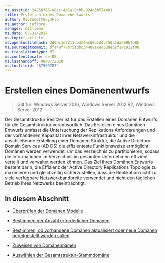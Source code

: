 ```yaml
---
ms.assetid: 2a25bf86-a8ec-4b1a-9cbb-924d5b574481
title: Erstellen eines Domänenentwurfs
author: MicrosoftGuyJFlo
ms.author: joflore
manager: mtillman
ms.date: 05/31/2017
ms.topic: article
ms.openlocfilehash: 2d0ec1d5213db3afac60e1d9cf50b1dae69b9b8b
ms.sourcegitcommit: dfa48f77b751dbc34409aced628eb2f17c912f08
ms.translationtype: MT
ms.contentlocale: de-DE
ms.lasthandoff: 08/07/2020
ms.locfileid: "87969787"
---
```

# <a name="creating-a-domain-design"></a>Erstellen eines Domänenentwurfs

>Gilt für: Windows Server 2016, Windows Server 2012 R2, Windows Server 2012

Der Gesamtstruktur Besitzer ist für das Erstellen eines Domänen Entwurfs für die Gesamtstruktur verantwortlich. Das Erstellen eines Domänen Entwurfs umfasst die Untersuchung der Replikations Anforderungen und der vorhandenen Kapazität ihrer Netzwerkinfrastruktur und die anschließende Erstellung einer Domänen Struktur, die Active Directory Domain Services (AD DS) die effizienteste Funktionsweise ermöglicht. Domänen werden verwendet, um das Verzeichnis zu partitionieren, sodass die Informationen im Verzeichnis im gesamten Unternehmen effizient verteilt und verwaltet werden können. Das Ziel ihres Domänen Entwurfs besteht darin, die Effizienz der Active Directory Replikations Topologie zu maximieren und gleichzeitig sicherzustellen, dass die Replikation nicht zu viele verfügbare Netzwerkbandbreite verwendet und nicht den täglichen Betrieb Ihres Netzwerks beeinträchtigt.

## <a name="in-this-section"></a>In diesem Abschnitt

-   [Überprüfen der Domänen Modelle](../../ad-ds/plan/Reviewing-the-Domain-Models.md)

-   [Bestimmen der Anzahl erforderlicher Domänen](../../ad-ds/plan/Determining-the-Number-of-Domains-Required.md)

-   [Bestimmen, ob vorhandene Domänen aktualisiert oder neue Domänen bereitgestellt werden sollen](../../ad-ds/plan/Determining-Whether-to-Upgrade-Existing-Domains-or-Deploy-New-Domains.md)

-   [Zuweisen von Domänennamen](../../ad-ds/plan/Assigning-Domain-Names.md)

-   [Auswählen der Gesamtstruktur-Stammdomäne](../../ad-ds/plan/Selecting-the-Forest-Root-Domain.md)



